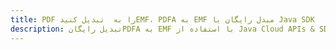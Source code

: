 ---title: PDF را به  تبدیل کنیدEMF، PDFA به EMF مبدل رایگان یا Java SDKdescription: تبدیل رایگانPDFA به EMF با استفاده از Java Cloud APIs & SDK همچنین اسناد PDF را در Cloud ایجاد، ویرایش و رندر کنید.---